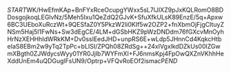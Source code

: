 $START$WK/HwEfmKAp+BnFYxRceOcupgYWxx5sL7lJIXZ9pJxKQLRomO8BDDosgojkoqLEGlvNz/5Meh5Ixu1QeZdQ2GJvK+SfuXfkULsK89EnzE/5q+Apxw6BC3UEboXuRczWt+9QESfaZ0Y5PkzW2li0KIf5w2OZP2+fnXbmOjFjgCltuyZNSm5Haj5l1FwNs+Sw3dEgCE/4LM+dGSbHKZ9pWzDNDdm76fGXcvMnOyhHrNzXEHHhIdWRkKM+Dv0ssIEedJHD+unpRS6E+wLdp5JHnnCd4KqkcHtbeIaS8EBm2w9yTq2TpPc+bLISI/ZPQh08ZRdSg++24xIVgxlkdDZkUs00lZGwmXBgth0ZJWdycsWyy01YR0JjIb7WYFmXI+FJ6nmsKpj4FpOwQXZnVKhhHeXddUnEm4uQDGuglFsUN9/Optrp+VFQvRoEOf2ismacP$END$